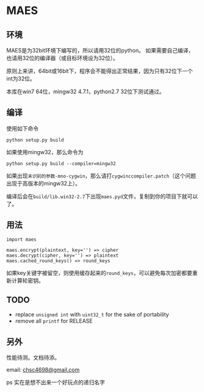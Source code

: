 MAES
====

环境
----

MAES是为32bit环境下编写的，所以请用32位的python。
如果需要自己编译，也请用32位的编译器（或目标环境设为32位）。

原则上来讲，64bit或16bit下，程序会不能得出正常结果，因为只有32位下一个int为32位。

本库在win7 64位，mingw32 4.7.1，python2.7 32位下测试通过。


编译
----

使用如下命令

    python setup.py build

如果使用mingw32，那么命令为

    python setup.py build --compiler=mingw32

如果出现`未识别的参数-mno-cygwin`，那么请打`cygwinccompiler.patch`（这个问题出现于高版本的mingw32上）。

编译后会在`build/lib.win32-2.7`下出现`maes.pyd`文件，复制到你的项目下就可以了。


用法
----

    import maes

    maes.encrypt(plaintext, key='') => cipher
    maes.decrypt(cipher, key='') => plaintext
    maes.cached_round_keys() => round_keys

如果key关键字被留空，则使用缓存起来的`round_keys`，可以避免每次加密都要重新计算轮密钥。


TODO
----

* replace `unsigned int` with `uint32_t` for the sake of portability
* remove all `printf` for RELEASE


另外
----

性能待测。文档待添。

email: chsc4698@gmail.com

ps 实在是想不出来一个好玩点的递归名字


